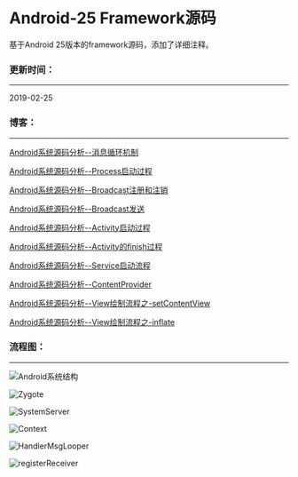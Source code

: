 # Android-25 Framework源码

基于Android 25版本的framework源码，添加了详细注释。

### 更新时间：

---

2019-02-25



###  博客：

----

[Android系统源码分析--消息循环机制](http://codemx.cn/2017/07/13/AndroidOS004-HandleMessageLooper/)

[Android系统源码分析--Process启动过程](http://codemx.cn/2017/09/13/AndroidOS005-Process/)

[Android系统源码分析--Broadcast注册和注销](http://codemx.cn/2017/12/21/AndroidOS006-Broadcast1/)

[Android系统源码分析--Broadcast发送](http://codemx.cn/2017/12/25/AndroidOS007-Broadcast2/)

[Android系统源码分析--Activity启动过程](http://codemx.cn/2018/01/26/AndroidOS008-Activity/)

[Android系统源码分析--Activity的finish过程](http://codemx.cn/2018/03/12/AndroidOS009-Activity/)

[Android系统源码分析--Service启动流程](http://codemx.cn/2018/04/24/AndroidOS010-Service/)

[Android系统源码分析--ContentProvider](http://codemx.cn/2018/07/13/AndroidOS011-ContentProvider/)

[Android系统源码分析--View绘制流程之-setContentView](http://codemx.cn/2018/11/12/AndroidOS012-View-setContentView/)

[Android系统源码分析--View绘制流程之-inflate](http://codemx.cn/2018/11/20/AndroidOS013-View-inflate/)



### 流程图：

----

![Android系统结构](E:\github\Android-Framework-Source\images\android.png)

![Zygote](E:\github\Android-Framework-Source\images\Zygote.jpg)

![SystemServer](E:\github\Android-Framework-Source\images\SystemServer.jpg)

![Context](E:\github\Android-Framework-Source\images\Context.jpg)

![HandlerMsgLooper](E:\github\Android-Framework-Source\images\HandlerMsgLooper.jpg)

![registerReceiver](E:\github\Android-Framework-Source\images\registerReceiver.jpg)



